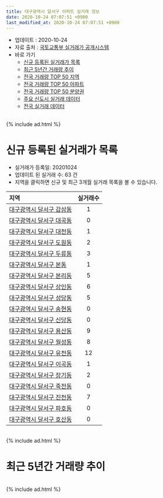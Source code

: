 ```yaml
---
title: 대구광역시 달서구 아파트 실거래 정보
date: 2020-10-24 07:07:51 +0900
last_modified_at: 2020-10-24 07:07:51 +0900
---
```


* 업데이트 : 2020-10-24
* 자료 출처 : [국토교통부 실거래가 공개시스템](http://rt.molit.go.kr)
* 바로 가기
    * [신규 등록된 실거래가 목록](#신규-등록된-실거래가-목록)
    * [최근 5년간 거래량 추이](#최근-5년간-거래량-추이)
    * [전국 거래량 TOP 50 지역](https://inasie.github.io/apt-trade-info/최근-3개월-전국에서-가장-거래가-많이-발생한-지역)
    * [전국 거래량 TOP 50 아파트](https://inasie.github.io/apt-trade-info/최근-3개월-전국에서-가장-거래가-많이-발생한-아파트)
    * [전국 거래량 TOP 50 분양권](https://inasie.github.io/apt-trade-info/최근-3개월-전국에서-가장-거래가-많이-발생한-분양권)
    * [주요 신도시 실거래 데이터](https://inasie.github.io/apt-trade-info/주요-신도시)
    * [전국 실거래 데이터](https://inasie.github.io/apt-trade-info/전국)

<br>
{% include ad.html %}
<br>

# 신규 등록된 실거래가 목록
* 실거래가 등록일: 20201024
* 업데이트 된 실거래 수: 63 건
* 지역을 클릭하면 신규 및 최근 3개월 실거래 목록을 볼 수 있습니다.


|지역|실거래수|
|:---|:---:|
|[대구광역시 달서구 감삼동](https://inasie.github.io/apt-trade-info/대구광역시-달서구-감삼동)|1|
|[대구광역시 달서구 대곡동](https://inasie.github.io/apt-trade-info/대구광역시-달서구-대곡동)|0|
|[대구광역시 달서구 대천동](https://inasie.github.io/apt-trade-info/대구광역시-달서구-대천동)|1|
|[대구광역시 달서구 도원동](https://inasie.github.io/apt-trade-info/대구광역시-달서구-도원동)|2|
|[대구광역시 달서구 두류동](https://inasie.github.io/apt-trade-info/대구광역시-달서구-두류동)|3|
|[대구광역시 달서구 본동](https://inasie.github.io/apt-trade-info/대구광역시-달서구-본동)|1|
|[대구광역시 달서구 본리동](https://inasie.github.io/apt-trade-info/대구광역시-달서구-본리동)|5|
|[대구광역시 달서구 상인동](https://inasie.github.io/apt-trade-info/대구광역시-달서구-상인동)|6|
|[대구광역시 달서구 성당동](https://inasie.github.io/apt-trade-info/대구광역시-달서구-성당동)|5|
|[대구광역시 달서구 송현동](https://inasie.github.io/apt-trade-info/대구광역시-달서구-송현동)|0|
|[대구광역시 달서구 신당동](https://inasie.github.io/apt-trade-info/대구광역시-달서구-신당동)|0|
|[대구광역시 달서구 용산동](https://inasie.github.io/apt-trade-info/대구광역시-달서구-용산동)|9|
|[대구광역시 달서구 월성동](https://inasie.github.io/apt-trade-info/대구광역시-달서구-월성동)|8|
|[대구광역시 달서구 유천동](https://inasie.github.io/apt-trade-info/대구광역시-달서구-유천동)|12|
|[대구광역시 달서구 이곡동](https://inasie.github.io/apt-trade-info/대구광역시-달서구-이곡동)|1|
|[대구광역시 달서구 장기동](https://inasie.github.io/apt-trade-info/대구광역시-달서구-장기동)|2|
|[대구광역시 달서구 죽전동](https://inasie.github.io/apt-trade-info/대구광역시-달서구-죽전동)|0|
|[대구광역시 달서구 진천동](https://inasie.github.io/apt-trade-info/대구광역시-달서구-진천동)|7|
|[대구광역시 달서구 파호동](https://inasie.github.io/apt-trade-info/대구광역시-달서구-파호동)|0|
|[대구광역시 달서구 호산동](https://inasie.github.io/apt-trade-info/대구광역시-달서구-호산동)|0|


<br>
{% include ad.html %}
<br>

# 최근 5년간 거래량 추이


<div style="width:100%;">
    <canvas id="deal_progress" height="200"></canvas>
</div>

<script>
new Chart(document.getElementById("deal_progress"), {
    type: 'line',
    data: {
        labels: ['201510','201511','201512','201601','201602','201603','201604','201605','201606','201607','201608','201609','201610','201611','201612','201701','201702','201703','201704','201705','201706','201707','201708','201709','201710','201711','201712','201801','201802','201803','201804','201805','201806','201807','201808','201809','201810','201811','201812','201901','201902','201903','201904','201905','201906','201907','201908','201909','201910','201911','201912','202001','202002','202003','202004','202005','202006','202007','202008','202009','202010'],
        datasets: [{
            label: '매매',
            pointRadius: 1,
            data: [593, 315, 214, 187, 217, 335, 355, 326, 421, 424, 503, 580, 751, 517, 429, 358, 572, 573, 544, 657, 1027, 1061, 1053, 868, 704, 696, 603, 800, 815, 1151, 821, 811, 829, 600, 796, 839, 989, 656, 572, 561, 541, 613, 720, 1133, 752, 806, 901, 794, 1092, 1178, 1222, 980, 1016, 511, 809, 1014, 1597, 1688, 1107, 1258, 386],
            borderColor: "rgba(255, 201, 14, 1)",
            backgroundColor: "rgba(255, 201, 14, 0.5)",
            fill: false,
            lineTension: 0
        },{
            label: '전월세',
            pointRadius: 1,
            data: [402, 323, 337, 316, 310, 367, 336, 318, 414, 474, 444, 412, 451, 340, 348, 353, 444, 384, 320, 330, 324, 360, 417, 407, 366, 353, 341, 360, 316, 442, 373, 395, 404, 388, 427, 389, 448, 403, 407, 516, 430, 437, 368, 359, 327, 292, 283, 330, 391, 332, 370, 348, 427, 306, 333, 343, 402, 479, 346, 225, 98],
            borderColor: "rgba(0, 141, 185, 1)",
            backgroundColor: "rgba(0, 141, 185, 0.5)",
            fill: false,
            lineTension: 0
        }
        ]
    },
    options: {
        responsive: true,
        title: {
            display: false
        },
        tooltips: {
            mode: 'index',
            intersect: false
        },
        hover: {
            mode: 'nearest',
            intersect: true
        },
        scales: {
            xAxes: [{
                display: true,
                scaleLabel: {
                    display: true,
                    labelString: '년/월'
                }
            }],
            yAxes: [{
                display: true,
                ticks: {
                    suggestedMin: 0,
                },
                scaleLabel: {
                    display: true,
                    labelString: '실거래 수'
                }
            }]
        }
    }
});

</script>


<br>
{% include ad.html %}
<br>

